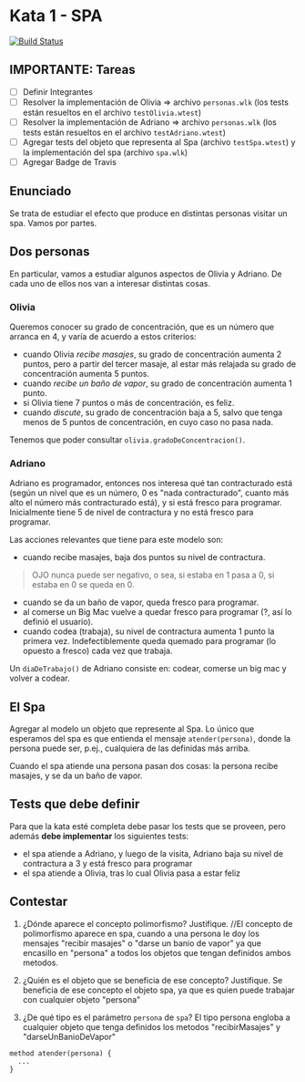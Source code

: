# Kata 1 - SPA
[![Build Status](https://travis-ci.com/pdep-utn/kata-1-oo-spa-e-no-de-error-de-estupido.svg?token=QDsv1pyYQRXDMK6xa4xz&branch=master)](https://travis-ci.com/pdep-utn/kata-1-oo-spa-e-no-de-error-de-estupido)


## IMPORTANTE: Tareas

- [ ] Definir Integrantes
- [ ] Resolver la implementación de Olivia => archivo `personas.wlk` (los tests están resueltos en el archivo `testOlivia.wtest`)
- [ ] Resolver la implementación de Adriano => archivo `personas.wlk` (los tests están resueltos en el archivo `testAdriano.wtest`)
- [ ] Agregar tests del objeto que representa al Spa (archivo `testSpa.wtest`) y la implementación del spa (archivo `spa.wlk`)
- [ ] Agregar Badge de Travis

## Enunciado

Se trata de estudiar el efecto que produce en distintas personas visitar un spa. Vamos por partes.

## Dos personas

En particular, vamos a estudiar algunos aspectos de Olivia y Adriano. De cada uno de ellos nos van a interesar distintas cosas.

### Olivia

Queremos conocer su grado de concentración, que es un número que arranca en 4, y varía de acuerdo a estos criterios:

- cuando Olivia _recibe masajes_, su grado de concentración aumenta 2 puntos, pero a partir del tercer masaje, al estar más relajada su grado de concentración aumenta 5 puntos.
- cuando _recibe un baño de vapor_, su grado de concentración aumenta 1 punto.
- si Olivia tiene 7 puntos o más de concentración, es feliz.
- cuando _discute_, su grado de concentración baja a 5, salvo que tenga menos de 5 puntos de concentración, en cuyo caso no pasa nada.

Tenemos que poder consultar `olivia.gradoDeConcentracion()`.

### Adriano

Adriano es programador, entonces nos interesa qué tan contracturado está (según un nivel que es un número, 0 es "nada contracturado", cuanto más alto el número más contracturado está), y si está fresco para programar. Inicialmente tiene 5 de nivel de contractura y no está fresco para programar.

Las acciones relevantes que tiene para este modelo son:

- cuando recibe masajes, baja dos puntos su nivel de contractura.

> OJO nunca puede ser negativo, o sea, si estaba en 1 pasa a 0, si estaba en 0 se queda en 0.

- cuando se da un baño de vapor, queda fresco para programar.
- al comerse un Big Mac vuelve a quedar fresco para programar (?, así lo definió el usuario).
- cuando codea (trabaja), su nivel de contractura aumenta 1 punto la primera vez. Indefectiblemente queda quemado para programar (lo opuesto a fresco) cada vez que trabaja.

Un `diaDeTrabajo()` de Adriano consiste en: codear, comerse un big mac y volver a codear.

## El Spa

Agregar al modelo un objeto que represente al Spa. Lo único que esperamos del spa es que entienda el mensaje `atender(persona)`, donde la persona puede ser, p.ej., cualquiera de las definidas más arriba.

Cuando el spa atiende una persona pasan dos cosas: la persona recibe masajes, y se da un baño de vapor.

## Tests que debe definir

Para que la kata esté completa debe pasar los tests que se proveen, pero además **debe implementar** los siguientes tests:

- el spa atiende a Adriano, y luego de la visita, Adriano baja su nivel de contractura a 3 y está fresco para programar
- el spa atiende a Olivia, tras lo cual Olivia pasa a estar feliz

## Contestar

1. ¿Dónde aparece el concepto polimorfismo? Justifique.
//El concepto de polimorfismo aparece en spa, cuando a una persona le doy los mensajes "recibir masajes"
o "darse un banio de vapor" ya que encasillo en "persona" a todos los objetos que tengan definidos ambos metodos.

2. ¿Quién es el objeto que se beneficia de ese concepto? Justifique.
Se beneficia de ese concepto el objeto spa, ya que es quien puede trabajar con cualquier objeto "persona"

3. ¿De qué tipo es el parámetro `persona` de `spa`?
El tipo persona engloba a cualquier objeto que tenga definidos los metodos "recibirMasajes" y "darseUnBanioDeVapor"

```wollok
method atender(persona) {
  ...
}
```
